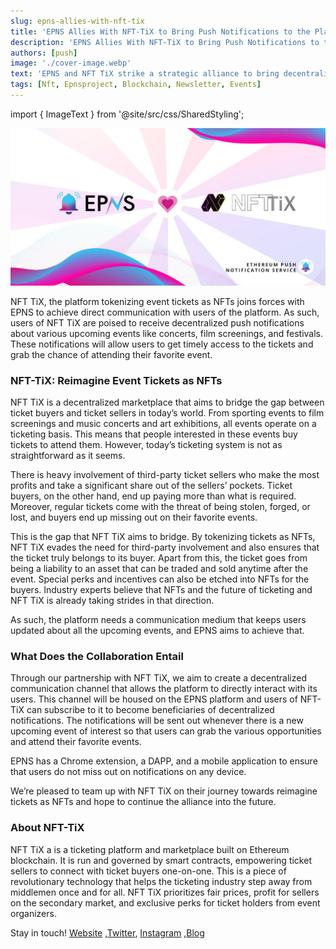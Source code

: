 ```yaml
---
slug: epns-allies-with-nft-tix
title: 'EPNS Allies With NFT-TiX to Bring Push Notifications to the Platform'
description: 'EPNS Allies With NFT-TiX to Bring Push Notifications to the Platform'
authors: [push]
image: './cover-image.webp'
text: 'EPNS and NFT TiX strike a strategic alliance to bring decentralized push notifications for users.'
tags: [Nft, Epnsproject, Blockchain, Newsletter, Events]
---
```


import { ImageText } from '@site/src/css/SharedStyling';

![Cover image of EPNS Allies With NFT-TiX to Bring Push Notifications to the Platform](./cover-image.webp)

<!--truncate-->

NFT TiX, the platform tokenizing event tickets as NFTs joins forces with EPNS to achieve direct communication with users of the platform. As such, users of NFT TiX are poised to receive decentralized push notifications about various upcoming events like concerts, film screenings, and festivals. These notifications will allow users to get timely access to the tickets and grab the chance of attending their favorite event.

### NFT-TiX: Reimagine Event Tickets as NFTs

NFT TiX is a decentralized marketplace that aims to bridge the gap between ticket buyers and ticket sellers in today’s world. From sporting events to film screenings and music concerts and art exhibitions, all events operate on a ticketing basis. This means that people interested in these events buy tickets to attend them. However, today’s ticketing system is not as straightforward as it seems.

There is heavy involvement of third-party ticket sellers who make the most profits and take a significant share out of the sellers’ pockets. Ticket buyers, on the other hand, end up paying more than what is required. Moreover, regular tickets come with the threat of being stolen, forged, or lost, and buyers end up missing out on their favorite events.

This is the gap that NFT TiX aims to bridge. By tokenizing tickets as NFTs, NFT TiX evades the need for third-party involvement and also ensures that the ticket truly belongs to its buyer. Apart from this, the ticket goes from being a liability to an asset that can be traded and sold anytime after the event. Special perks and incentives can also be etched into NFTs for the buyers. Industry experts believe that NFTs and the future of ticketing and NFT TiX is already taking strides in that direction.

As such, the platform needs a communication medium that keeps users updated about all the upcoming events, and EPNS aims to achieve that.

### What Does the Collaboration Entail

Through our partnership with NFT TiX, we aim to create a decentralized communication channel that allows the platform to directly interact with its users. This channel will be housed on the EPNS platform and users of NFT-TiX can subscribe to it to become beneficiaries of decentralized notifications. The notifications will be sent out whenever there is a new upcoming event of interest so that users can grab the various opportunities and attend their favorite events.

EPNS has a Chrome extension, a DAPP, and a mobile application to ensure that users do not miss out on notifications on any device.

We’re pleased to team up with NFT TiX on their journey towards reimagine tickets as NFTs and hope to continue the alliance into the future.

### About NFT-TiX

NFT TiX a is a ticketing platform and marketplace built on Ethereum blockchain. It is run and governed by smart contracts, empowering ticket sellers to connect with ticket buyers one-on-one. This is a piece of revolutionary technology that helps the ticketing industry step away from middlemen once and for all. NFT TiX prioritizes fair prices, profit for sellers on the secondary market, and exclusive perks for ticket holders from event organizers.

Stay in touch! [Website](https://www.nft-tix.com/) ,[Twitter](https://twitter.com/nft_tix), [Instagram](https://www.instagram.com/nft_tix/) ,[Blog](https://www.nft-tix.com/blog)

